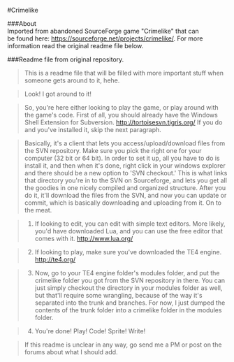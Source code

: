#Crimelike

###About  
Imported from abandoned SourceForge game "Crimelike" that can  
be found here: https://sourceforge.net/projects/crimelike/. For more information read the original readme file below.

###Readme file from original repository.  
>This is a readme file that will be filled with more important stuff when someone gets around to it, hehe.

>Look! I got around to it!

>So, you're here either looking to play the game, or play around with the game's code. First of all, you should already have the Windows Shell Extension for Subversion. http://tortoisesvn.tigris.org/ If you do and you've installed it, skip the next paragraph.

>Basically, it's a client that lets you access/upload/download files from the SVN repository. Make sure you pick the right one for your computer (32 bit or 64 bit). In order to set it up, all you have to do is install it, and then when it's done, right click in your windows explorer and there should be a new option to 'SVN checkout.' This is what links that directory you're in to the SVN on Sourceforge, and lets you get all the goodies in one nicely compiled and organized structure. After you do it, it'll download the files from the SVN, and now you can update or commit, which is basically downloading and uploading from it. On to the meat.

>1. If looking to edit, you can edit with simple text editors. More likely, you'd have downloaded Lua, and you can use the free editor that comes with it. http://www.lua.org/

>2. If looking to play, make sure you've downloaded the TE4 engine. http://te4.org/

>3. Now, go to your TE4 engine folder's modules folder, and put the crimelike folder you got from the SVN repository in there. You can just simply checkout the directory in your modules folder as well, but that'll require some wrangling, because of the way it's separated into the trunk and branches. For now, I just dumped the contents of the trunk folder into a crimelike folder in the modules folder. 

>4. You're done! Play! Code! Sprite! Write!

>If this readme is unclear in any way, go send me a PM or post on the forums about what I should add.


